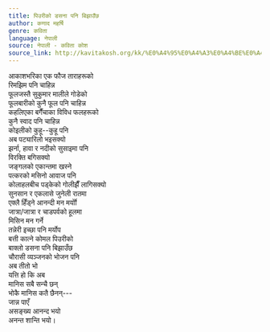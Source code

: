 ```yaml
---
title: पिउरीको डसना पनि बिझाउँछ
author: कणाद महर्षि
genre: कविता
language: नेपाली
source: नेपाली - कविता कोश
source_link: http://kavitakosh.org/kk/%E0%A4%95%E0%A4%A3%E0%A4%BE%E0%A4%A6_%E0%A4%AE%E0%A4%B9%E0%A4%B0%E0%A5%8D%E0%A4%B7%E0%A4%BF
---
```


आकाशभरिका एक फौज ताराहरूको  
रिमझिम पनि चाहिन्न  
फूलजस्तै सुकुमार मालीले गोडेको  
फूलबारीको कुनै फूल पनि चाहिन्न  
कहलिएका बगैँचाका विविध फलहरूको  
कुनै स्वाद पनि चाहिन्न  
कोइलीको कुहू--कुहू पनि  
अब पट्यारिलो भइसक्यो  
झर्ना, हावा र नदीको सुसाइमा पनि  
विरक्ति बगिसक्यो  
जङ्गलको एकान्तमा खस्ने  
पत्करको मसिनो आवाज पनि  
कोलाहलबीच पड्केको गोलीझैँ लागिसक्यो  
सुनसान र एकलासे जुनेली रातमा  
एक्लै हिँड्ने आनन्दी मन मर्योो  
जात्रा/जात्रा र चाडपर्वको हूलमा  
मिसिन मन गर्ने  
तन्नेरी इच्छा पनि मर्योप  
बत्ती कात्ने कोमल पिउरीको  
बाक्लो डसना पनि बिझाउँछ  
चौरासी व्यञ्जनको भोजन पनि  
अब तीतो भो  
यत्ति हो कि अब  
मानिस सबै सन्चै छन्  
भोकै मानिस कतै छैनन्---  
जान्न पाएँ  
असङ्ख्य आनन्द भयो  
अनन्त शान्ति भयो।
